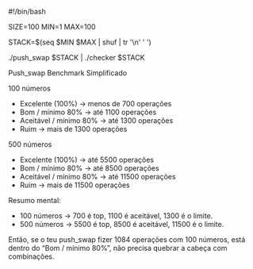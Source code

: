 #!/bin/bash

SIZE=100
MIN=1
MAX=100

STACK=$(seq $MIN $MAX | shuf | tr '\n' ' ')

./push_swap $STACK | ./checker $STACK


Push_swap Benchmark Simplificado

100 números
- Excelente (100%) → menos de 700 operações
- Bom / mínimo 80% → até 1100 operações
- Aceitável / mínimo 80% → até 1300 operações
- Ruim → mais de 1300 operações

500 números
- Excelente (100%) → até 5500 operações
- Bom / mínimo 80% → até 8500 operações
- Aceitável / mínimo 80% → até 11500 operações
- Ruim → mais de 11500 operações

Resumo mental:
- 100 números → 700 é top, 1100 é aceitável, 1300 é o limite.
- 500 números → 5500 é top, 8500 é aceitável, 11500 é o limite.

Então, se o teu push_swap fizer 1084 operações com 100 números, está dentro do “Bom / mínimo 80%”, não precisa quebrar a cabeça com combinações.
